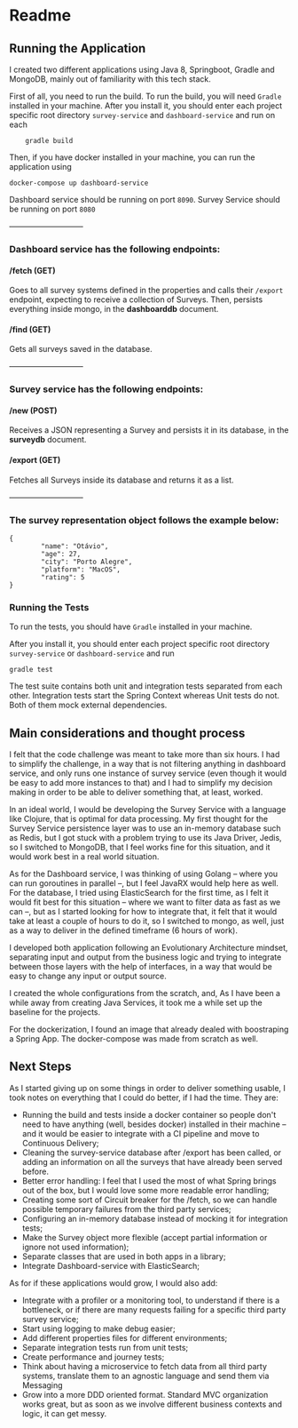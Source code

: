 # Readme

## Running the Application
I created two different applications using Java 8, Springboot, Gradle and MongoDB, mainly out of familiarity with this tech stack.

First of all, you need to run the build. To run the build, you will need `Gradle` installed in your machine.
After you install it, you should enter each project specific root directory `survey-service` and `dashboard-service` and run on each

        gradle build

Then, if you have docker installed in your machine, you can run the application using 

	docker-compose up dashboard-service
	
Dashboard service should be running on port `8090`. Survey Service should be running on port `8080`

–––––––––––––––––––

### Dashboard service has the following endpoints:

#### /fetch (GET)
Goes to all survey systems defined in the properties and calls their `/export` endpoint, expecting to receive a collection of Surveys. Then, persists everything inside mongo, in the **dashboarddb** document.

#### /find (GET)
Gets all surveys saved in the database.

–––––––––––––––––––

### Survey service has the following endpoints:

#### /new (POST)
Receives a JSON representing a Survey and persists it in its database, in the **surveydb** document.

#### /export (GET)
Fetches all Surveys inside its database and returns it as a list.


–––––––––––––––––––

### The survey representation object follows the example below:

```
{
        "name": "Otávio",
        "age": 27,
        "city": "Porto Alegre",
        "platform": "MacOS",
        "rating": 5
}
```

### Running the Tests
To run the tests, you should have `Gradle` installed in your machine. 

After you install it, you should enter each project specific root directory `survey-service` or `dashboard-service` and run

	gradle test
	
The test suite contains both unit and integration tests separated from each other. Integration tests start the Spring Context whereas Unit tests do not. Both of them mock external dependencies.


## Main considerations and thought process
I felt that the code challenge was meant to take more than six hours. I had to simplify the challenge, in a way that is not filtering anything in dashboard service, and only runs one instance of survey service (even though it would be easy to add more instances to that) and I had to simplify my decision making in order to be able to deliver something that, at least, worked.

In an ideal world, I would be developing the Survey Service with a language like Clojure, that is optimal for data processing. My first thought for the Survey Service persistence layer was to use an in-memory database such as Redis, but I got stuck with a problem trying to use its Java Driver, Jedis, so I switched to MongoDB, that I feel works fine for this situation, and it would work best in a real world situation. 

As for the Dashboard service, I was thinking of using Golang – where you can run goroutines in parallel –, but I feel JavaRX would help here as well. For the database, I tried using ElasticSearch for the first time, as I felt it would fit best for this situation – where we want to filter data as fast as we can –, but as I started looking for how to integrate that, it felt that it would take at least a couple of hours to do it, so I switched to mongo, as well, just as a way to deliver in the defined timeframe (6 hours of work).

I developed both application following an Evolutionary Architecture mindset, separating input and output from the business logic and trying to integrate between those layers with the help of interfaces, in a way that would be easy to change any input or output source.

I created the whole configurations from the scratch, and, As I have been a while away from creating Java Services, it took me a while set up the baseline for the projects. 

For the dockerization, I found an image that already dealed with boostraping a Spring App. The docker-compose was made from scratch as well.

## Next Steps
As I started giving up on some things in order to deliver something usable, I took notes on everything that I could do better, if I had the time. They are:

- Running the build and tests inside a docker container so people don't need to have anything (well, besides docker) installed in their machine – and it would be easier to integrate with a CI pipeline and move to Continuous Delivery;
- Cleaning the survey-service database after /export has been called, or adding an information on all the surveys that have already been served before.
- Better error handling: I feel that I used the most of what Spring brings out of the box, but I would love some more readable error handling;
- Creating some sort of Circuit breaker for the /fetch, so we can handle possible temporary failures from the third party services;
- Configuring an in-memory database instead of mocking it for integration tests;
- Make the Survey object more flexible (accept partial information or ignore not used information);
- Separate classes that are used in both apps in a library;
- Integrate Dashboard-service with ElasticSearch;

As for if these applications would grow, I would also add:

- Integrate with a profiler or a monitoring tool, to understand if there is a bottleneck, or if there are many requests failing for a specific third party survey service;
- Start using logging to make debug easier;
- Add different properties files for different environments;
- Separate integration tests run from unit tests;
- Create performance and journey tests;
- Think about having a microservice to fetch data from all third party systems, translate them to an agnostic language and send them via Messaging
- Grow into a more DDD oriented format. Standard MVC organization works great, but as soon as we involve different business contexts and logic, it can get messy.